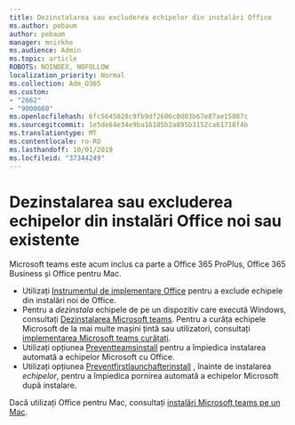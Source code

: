 ```yaml
---
title: Dezinstalarea sau excluderea echipelor din instalări Office
ms.author: pebaum
author: pebaum
manager: mnirkhe
ms.audience: Admin
ms.topic: article
ROBOTS: NOINDEX, NOFOLLOW
localization_priority: Normal
ms.collection: Adm_O365
ms.custom:
- "2662"
- "9000660"
ms.openlocfilehash: 6fc5645028c9fb9df2606c0d03b67e87ae15087c
ms.sourcegitcommit: 1e5de64e34e9ba16185b3a895b3152ca61718f4b
ms.translationtype: MT
ms.contentlocale: ro-RO
ms.lasthandoff: 10/01/2019
ms.locfileid: "37344249"
---
```

# <a name="uninstall-or-exclude-teams-from-new-or-existing-office-installations"></a>Dezinstalarea sau excluderea echipelor din instalări Office noi sau existente

Microsoft teams este acum inclus ca parte a Office 365 ProPlus, Office 365 Business și Office pentru Mac.

- Utilizați [Instrumentul de implementare Office](https://docs.microsoft.com/deployoffice/teams-install#how-to-exclude-microsoft-teams-from-new-installations-of-office-365-proplus) pentru a exclude echipele din instalări noi de Office.
- Pentru a *dezinstala* echipele de pe un dispozitiv care execută Windows, consultați [Dezinstalarea Microsoft teams](https://support.office.com/article/3b159754-3c26-4952-abe7-57d27f5f4c81). Pentru a curăța echipele Microsoft de la mai multe mașini țintă sau utilizatori, consultați [implementarea Microsoft teams curățați](https://docs.microsoft.com/microsoftteams/scripts/powershell-script-teams-deployment-clean-up).
- Utilizați opțiunea [Preventteamsinstall](https://docs.microsoft.com/deployoffice/teams-install#use-group-policy-to-control-the-installation-of-microsoft-teams
) pentru a împiedica instalarea automată a echipelor Microsoft cu Office.
- Utilizați opțiunea [Preventfirstlaunchafterinstall](https://docs.microsoft.com/deployoffice/teams-install#use-group-policy-to-prevent-microsoft-teams-from-starting-automatically-after-installation) , înainte de instalarea *echipelor*, pentru a împiedica pornirea automată a echipelor Microsoft după instalare.

Dacă utilizați Office pentru Mac, consultați [instalări Microsoft teams pe un Mac](https://docs.microsoft.com/deployoffice/teams-install#microsoft-teams-installations-on-a-mac).
